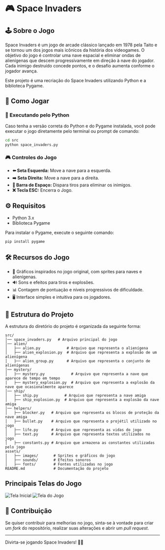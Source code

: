 # 🎮 Space Invaders

## 🕹️ Sobre o Jogo

Space Invaders é um jogo de arcade clássico lançado em 1978 pela Taito e se tornou um dos jogos mais icônicos da história dos videogames. O objetivo do jogo é controlar uma nave espacial e eliminar ondas de alienígenas que descem progressivamente em direção à nave do jogador. Cada inimigo destruído concede pontos, e o desafio aumenta conforme o jogador avança.

Este projeto é uma recriação do Space Invaders utilizando Python e a biblioteca Pygame.

## 🚀 Como Jogar
### 🐍 Executando pelo Python
Caso tenha a versão correta do Python e do Pygame instalada, você pode executar o jogo diretamente pelo terminal ou prompt de comando:

```sh
cd src
python space_invaders.py
```

### 🎮 Controles do Jogo
- **⬅️ Seta Esquerda:** Move a nave para a esquerda.
- **➡️ Seta Direita:** Move a nave para a direita.
- **🔫 Barra de Espaço:** Dispara tiros para eliminar os inimigos.
- **❌ Tecla ESC:** Encerra o Jogo.

## ⚙️ Requisitos
- Python 3.x
- Biblioteca Pygame

Para instalar o Pygame, execute o seguinte comando:
```sh
pip install pygame
```

## 🛠️ Recursos do Jogo
- 🎨 Gráficos inspirados no jogo original, com sprites para naves e alienígenas.
- 🔊 Sons e efeitos para tiros e explosões.
- 📊 Contagem de pontuação e níveis progressivos de dificuldade.
- 🖥️ Interface simples e intuitiva para os jogadores.

## 📂 Estrutura do Projeto
A estrutura do diretório do projeto é organizada da seguinte forma:
```
src/
│── space_invaders.py   # Arquivo principal do jogo
│── alien/
│   ├── alien.py            # Arquivo que representa o alienígena
│   ├── alien_explosion.py  # Arquivo que representa a explosão de um alienígena
│   ├── alien_group.py      # Arquivo que representa o conjunto de alienígenas
│── mystery/
│   ├── mystery.py            # Arquivo que representa a nave que aparece de tempo em tempo
│   ├── mystery_explosion.py  # Arquivo que representa a explosão da nave que ocasionalmente aparece
│── ship/
│   ├── ship.py            # Arquivo que representa a nave amiga
│   ├── ship_explosion.py  # Arquivo que representa a explosão da nave amiga
│── helpers/
│   ├── blocker.py   # Arquivo que representa os blocos de proteção da nave amiga
│   ├── bullet.py    # Arquivo que representa o projétil utilizado no jogo
│   ├── life.py      # Arquivo que representa as vidas do jogo
│   ├── text.py      # Arquivo que representa textos utilizados no jogo
│   ├── constants.py # Arquivo que armazena as constantes utilizadas pelo jogo
assets/
│   ├── images/       # Sprites e gráficos do jogo
│   ├── sounds/       # Efeitos sonoros
│   ├── fonts/        # Fontes utilizadas no jogo
README.md             # Documentação do projeto
```
## Principais Telas do Jogo

![Tela Inicial](https://github.com/user-attachments/assets/d5055d0d-055b-4d5b-8bb6-8d5abcd86d0e)
![Tela do Jogo](https://github.com/user-attachments/assets/a305d43c-10e4-4ec0-9023-1b56988fe390)

## 🤝 Contribuição
Se quiser contribuir para melhorias no jogo, sinta-se à vontade para criar um *fork* do repositório, realizar suas alterações e abrir um *pull request*.

---
Divirta-se jogando Space Invaders! 🚀👾
